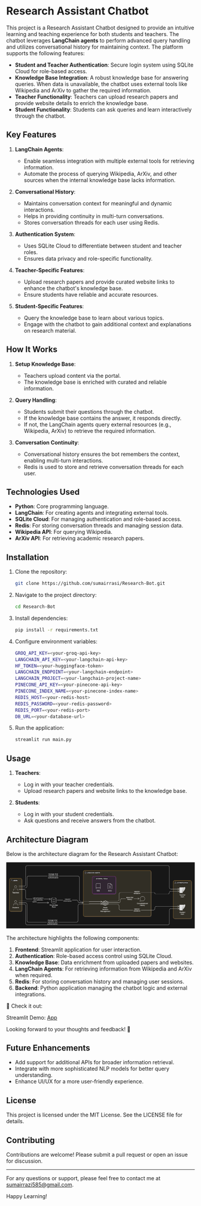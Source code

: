 # Research Assistant Chatbot

This project is a Research Assistant Chatbot designed to provide an intuitive learning and teaching experience for both students and teachers. The chatbot leverages **LangChain agents** to perform advanced query handling and utilizes conversational history for maintaining context. The platform supports the following features:

- **Student and Teacher Authentication**: Secure login system using SQLite Cloud for role-based access.
- **Knowledge Base Integration**: A robust knowledge base for answering queries. When data is unavailable, the chatbot uses external tools like Wikipedia and ArXiv to gather the required information.
- **Teacher Functionality**: Teachers can upload research papers and provide website details to enrich the knowledge base.
- **Student Functionality**: Students can ask queries and learn interactively through the chatbot.

## Key Features

1. **LangChain Agents**:

   - Enable seamless integration with multiple external tools for retrieving information.
   - Automate the process of querying Wikipedia, ArXiv, and other sources when the internal knowledge base lacks information.
2. **Conversational History**:

   - Maintains conversation context for meaningful and dynamic interactions.
   - Helps in providing continuity in multi-turn conversations.
   - Stores conversation threads for each user using Redis.
3. **Authentication System**:

   - Uses SQLite Cloud to differentiate between student and teacher roles.
   - Ensures data privacy and role-specific functionality.
4. **Teacher-Specific Features**:

   - Upload research papers and provide curated website links to enhance the chatbot's knowledge base.
   - Ensure students have reliable and accurate resources.
5. **Student-Specific Features**:

   - Query the knowledge base to learn about various topics.
   - Engage with the chatbot to gain additional context and explanations on research material.

## How It Works

1. **Setup Knowledge Base**:

   - Teachers upload content via the portal.
   - The knowledge base is enriched with curated and reliable information.
2. **Query Handling**:

   - Students submit their questions through the chatbot.
   - If the knowledge base contains the answer, it responds directly.
   - If not, the LangChain agents query external resources (e.g., Wikipedia, ArXiv) to retrieve the required information.
3. **Conversation Continuity**:

   - Conversational history ensures the bot remembers the context, enabling multi-turn interactions.
   - Redis is used to store and retrieve conversation threads for each user.

## Technologies Used

- **Python**: Core programming language.
- **LangChain**: For creating agents and integrating external tools.
- **SQLite Cloud**: For managing authentication and role-based access.
- **Redis**: For storing conversation threads and managing session data.
- **Wikipedia API**: For querying Wikipedia.
- **ArXiv API**: For retrieving academic research papers.

## Installation

1. Clone the repository:
   ```bash
   git clone https://github.com/sumairrasi/Research-Bot.git
   ```
2. Navigate to the project directory:
   ```bash
   cd Research-Bot
   ```
3. Install dependencies:
   ```bash
   pip install -r requirements.txt
   ```
4. Configure environment variables:
   ```bash
   GROQ_API_KEY=<your-groq-api-key>
   LANGCHAIN_API_KEY=<your-langchain-api-key>
   HF_TOKEN=<your-huggingface-token>
   LANGCHAIN_ENDPOINT=<your-langchain-endpoint>
   LANGCHAIN_PROJECT=<your-langchain-project-name>
   PINECONE_API_KEY=<your-pinecone-api-key>
   PINECONE_INDEX_NAME=<your-pinecone-index-name>
   REDIS_HOST=<your-redis-host>
   REDIS_PASSWORD=<your-redis-password>
   REDIS_PORT=<your-redis-port>
   DB_URL=<your-database-url>
   ```
5. Run the application:
   ```bash
   streamlit run main.py
   ```

## Usage

1. **Teachers**:

   - Log in with your teacher credentials.
   - Upload research papers and website links to the knowledge base.
2. **Students**:

   - Log in with your student credentials.
   - Ask questions and receive answers from the chatbot.


## Architecture Diagram

Below is the architecture diagram for the Research Assistant Chatbot:

![Architecture Diagram](assets/diagram.png)

The architecture highlights the following components:
1. **Frontend**: Streamlit application for user interaction.
2. **Authentication**: Role-based access control using SQLite Cloud.
3. **Knowledge Base**: Data enrichment from uploaded papers and websites.
4. **LangChain Agents**: For retrieving information from Wikipedia and ArXiv when required.
5. **Redis**: For storing conversation history and managing user sessions.
6. **Backend**: Python application managing the chatbot logic and external integrations.

🔗 Check it out:

Streamlit Demo: [App](https://research-bot-eqrcrrl27muuwoyyvvefk8.streamlit.app/)

Looking forward to your thoughts and feedback! 🙌 

## Future Enhancements

- Add support for additional APIs for broader information retrieval.
- Integrate with more sophisticated NLP models for better query understanding.
- Enhance UI/UX for a more user-friendly experience.

## License

This project is licensed under the MIT License. See the LICENSE file for details.

## Contributing

Contributions are welcome! Please submit a pull request or open an issue for discussion.

---

For any questions or support, please feel free to contact me at [sumairrazi585@gmail.com](mailto:sumairrazi585@gmail.com).

Happy Learning!
